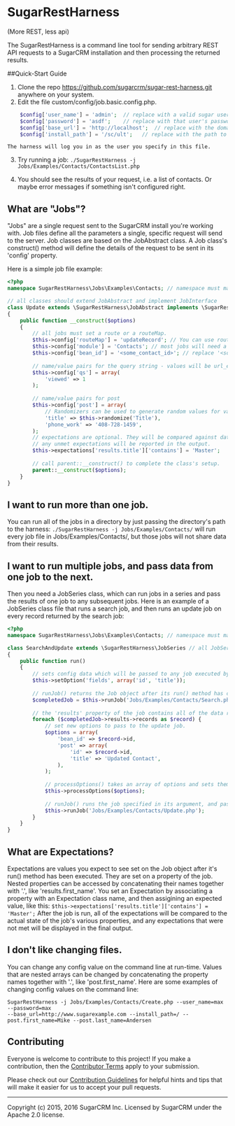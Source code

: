 # SugarRestHarness
(More REST, less api)

The SugarRestHarness is a command line tool for sending arbitrary REST API requests to a SugarCRM 
installation and then processing the returned results.

##Quick-Start Guide
1. Clone the repo https://github.com/sugarcrm/sugar-rest-harness.git anywhere on your system.
2. Edit the file custom/config/job.basic.config.php.
```php
    $config['user_name'] = 'admin';  // replace with a valid sugar user's name
    $config['password'] = 'asdf';    // replace with that user's password
    $config['base_url'] = 'http://localhost';  // replace with the domain name of your sugar install
    $config['install_path'] = '/sc/ult';   // replace with the path to your sugar install
```
    The harness will log you in as the user you specify in this file.
    
3. Try running a job:
`./SugarRestHarness -j Jobs/Examples/Contacts/ContactsList.php`

4. You should see the results of your request, i.e. a list of contacts. Or maybe error messages
if something isn't configured right.
    

## What are "Jobs"?
"Jobs" are a single request sent to the SugarCRM install you're working with. 
Job files define all the parameters a single, specific request will send to the server.
Job classes are based on the JobAbstract class. A Job class's construct() method will define
the details of the request to be sent in its 'config' property. 

Here is a simple job file example:
```php
<?php
namespace SugarRestHarness\Jobs\Examples\Contacts; // namespace must match path of job file.

// all classes should extend JobAbstract and implement JobInterface
class Update extends \SugarRestHarness\JobAbstract implements \SugarRestHarness\JobInterface 
{
    public function __construct($options)
    {
        // all jobs must set a route or a routeMap.
        $this->config['routeMap'] = 'updateRecord'; // You can use routeMap or you set your route explicitly.
        $this->config['module'] = 'Contacts'; // most jobs will need a module name
        $this->config['bean_id'] = '<some_contact_id>'; // replace '<some_contact_id>' with an actual contact id.
        
        // name/value pairs for the query string - values will be url_encoded for you, so don't do that here.
        $this->config['qs'] = array(
            'viewed' => 1
        );
        
        // name/value pairs for post
        $this->config['post'] = array(
            // Randomizers can be used to generate random values for various fields.
            'title' => $this->randomize('Title'),
            'phone_work' => '408-728-1459',
        );
        // expectations are optional. They will be compared against data from the job's results, and 
        // any unmet expectations will be reported in the output.
        $this->expectations['results.title']['contains'] = 'Master';
        
        // call parent::__construct() to complete the class's setup.
        parent::__construct($options);
    }
}
```


## I want to run more than one job.
You can run all of the jobs in a directory by just passing the directory's path to the harness:
`./SugarRestHarness -j Jobs/Examples/Contacts/`
will run every job file in Jobs/Examples/Contacts/, but those jobs will not share data from their results.


## I want to run multiple jobs, and pass data from one job to the next.
Then you need a JobSeries class, which can run jobs in a series and pass the results of one job to any 
subsequent jobs. Here is an example of a JobSeries class file that runs a search job, and then runs an
update job on every record returned by the search job:
```php
<?php
namespace SugarRestHarness\Jobs\Examples\Contacts; // namespace must match path of job file.

class SearchAndUpdate extends \SugarRestHarness\JobSeries // all JobSeries extend the JobSeries class
{
    public function run()
    {
        // sets config data which will be passed to any job executed by runJob().
        $this->setOption('fields', array('id', 'title'));
        
        // runJob() returns the Job object after its run() method has completed.
        $completedJob = $this->runJob('Jobs/Examples/Contacts/Search.php');
        
        // the 'results' property of the job contains all of the data returned by the request.
        foreach ($completedJob->results->records as $record) {
            // set new options to pass to the update job.
            $options = array(
                'bean_id' => $record->id,
                'post' => array(
                    'id' => $record->id,
                    'title' => 'Updated Contact',
                ),
            );
            
            // processOptions() takes an array of options and sets them all on the next job to run. 
            $this->processOptions($options);
            
            // runJob() runs the job specified in its argument, and passes it the options you've set.
            $this->runJob('Jobs/Examples/Contacts/Update.php');
        }
    }
}
```

## What are Expectations?
Expectations are values you expect to see set on the Job object after it's run() method has been
executed. They are set on a property of the job. Nested properties can be accessed by concatenating 
their names together with '.', like 'results.first_name'. You set an Expectation by associating a 
property with an Expectation class name, and then assigining an expected value, like this:
`$this->expectations['results.title']['contains'] = 'Master';`
After the job is run, all of the expectations will be compared to the actual state of the job's
various properties, and any expectations that were not met will be displayed in the final output.


## I don't like changing files.
You can change any config value on the command line at run-time. Values that are nested arrays
can be changed by concatenating the property names together with '.', like 'post.first_name'. Here
are some examples of changing config values on the command line:
```
SugarRestHarness -j Jobs/Examples/Contacts/Create.php --user_name=max --password=max 
--base_url=http://www.sugarexample.com --install_path=/ --post.first_name=Mike --post.last_name=Andersen
```

## Contributing
Everyone is welcome to contribute to this project! If you make a contribution, then the [Contributor Terms](CONTRIBUTOR_TERMS.pdf) apply to your submission.

Please check out our [Contribution Guidelines](CONTRIBUTING.md) for helpful hints and tips that will make it easier for us to accept your pull requests.

-----
Copyright (c) 2015, 2016 SugarCRM Inc. Licensed by SugarCRM under the Apache 2.0 license.
